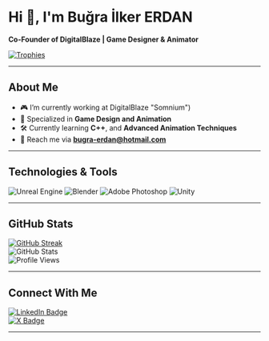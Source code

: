 # Hi 👋, I'm Buğra İlker ERDAN

**Co-Founder of DigitalBlaze | Game Designer & Animator**

[![Trophies](https://github-profile-trophy.vercel.app/?username=bugeex&theme=onedark&row=1&column=6)](https://github.com/bugeex)


---

## About Me
- 🎮 I’m currently working at DigitalBlaze "Somnium")
- 🌟 Specialized in **Game Design and Animation**
- 🛠 Currently learning **C++**, and **Advanced Animation Techniques**
- 📧 Reach me via **[bugra-erdan@hotmail.com](mailto:bugra-erdan@hotmail.com)**

---

## Technologies & Tools  
![Unreal Engine](https://img.shields.io/badge/Unreal%20Engine-313131?style=for-the-badge&logo=unrealengine&logoColor=white)
![Blender](https://img.shields.io/badge/Blender-313131?style=for-the-badge&logo=blender&logoColor=white)
![Adobe Photoshop](https://img.shields.io/badge/Adobe%20Photoshop-001F3F?style=for-the-badge&logo=adobephotoshop&logoColor=white)
![Unity](https://img.shields.io/badge/Unity-000000?style=for-the-badge&logo=unity&logoColor=white)

---

## GitHub Stats  
[![GitHub Streak](https://streak-stats.demolab.com/?bugeex=kullanıcı-adın&theme=onedark&hide_border=true)](https://git.io/streak-stats)  
![GitHub Stats](https://github-readme-stats.vercel.app/api?bugeex=kullanıcı-adın&show_icons=true&theme=onedark&hide_border=true)  
![Profile Views](https://komarev.com/ghpvc/?bugeex=kullanıcı-adın&label=Profile%20Views&color=brightgreen&style=flat)

---

## Connect With Me
[![LinkedIn Badge](https://img.shields.io/badge/LinkedIn-0077B5?style=flat&logo=linkedin&logoColor=white)](https://www.linkedin.com/in/buğra-ilker-erdan-20a638252/)  
[![X Badge](https://img.shields.io/badge/X-000000?style=flat&logo=x&logoColor=white)](https://x.com/bugexdev)

---


